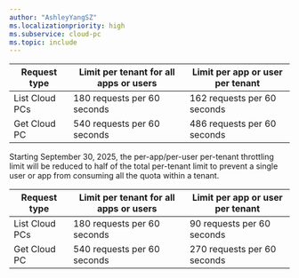 ```yaml
---
author: "AshleyYangSZ"
ms.localizationpriority: high
ms.subservice: cloud-pc
ms.topic: include
---
```

<!-- markdownlint-disable MD041 -->

| Request type | Limit per tenant for all apps or users | Limit per app or user per tenant |
| ------------ | ----------------------------- | ------------------------ |
| List Cloud PCs | 180 requests per 60 seconds | 162 requests per 60 seconds |
| Get Cloud PC   | 540 requests per 60 seconds | 486 requests per 60 seconds |

Starting September 30, 2025, the per-app/per-user per-tenant throttling limit will be reduced to half of the total per-tenant limit to prevent a single user or app from consuming all the quota within a tenant.

| Request type | Limit per tenant for all apps or users | Limit per app or user per tenant |
| ------------ | ----------------------------- | ------------------------ |
| List Cloud PCs | 180 requests per 60 seconds | 90 requests per 60 seconds |
| Get Cloud PC   | 540 requests per 60 seconds | 270 requests per 60 seconds |
